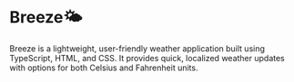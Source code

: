 # Breeze🌤️

Breeze is a lightweight, user-friendly weather application built using TypeScript, HTML, and CSS. It provides quick, localized weather updates with options for both Celsius and Fahrenheit units.
